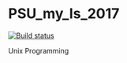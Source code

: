 # PSU_my_ls_2017
[![Build status](https://ci.appveyor.com/api/projects/status/jf4na6q5vm3s7tk3?svg=true)](https://ci.appveyor.com/project/NastyZ98/psu-my-ls-2017)

Unix Programming

